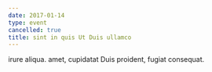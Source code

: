 ```yaml
---
date: 2017-01-14
type: event
cancelled: true
title: sint in quis Ut Duis ullamco
---
```

irure aliqua. amet, cupidatat Duis proident, fugiat consequat.